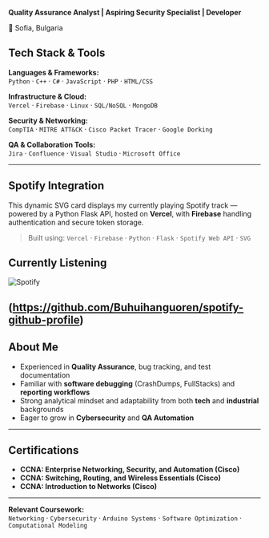 **Quality Assurance Analyst | Aspiring Security Specialist | Developer**

📍 Sofia, Bulgaria  

## Tech Stack & Tools  

**Languages & Frameworks:**  
`Python` · `C++` · `C#` · `JavaScript` · `PHP` · `HTML/CSS`

**Infrastructure & Cloud:**  
`Vercel` · `Firebase` · `Linux` · `SQL/NoSQL` · `MongoDB`

**Security & Networking:**  
`CompTIA` · `MITRE ATT&CK` · `Cisco Packet Tracer` · `Google Dorking`

**QA & Collaboration Tools:**  
`Jira` · `Confluence` · `Visual Studio` · `Microsoft Office`

---

## Spotify Integration  
This dynamic SVG card displays my currently playing Spotify track — powered by a Python Flask API, hosted on **Vercel**, with **Firebase** handling authentication and secure token storage.  

> Built using: `Vercel` · `Firebase` · `Python` · `Flask` · `Spotify Web API` · `SVG`  

## Currently Listening
![Spotify](https://spotify-github-profile-ashen5523-three.vercel.app/view?uid=v2kyn2tq6dtav2q5yf4bf9fik)

(https://github.com/Buhuihanguoren/spotify-github-profile)
---

## About Me  
- Experienced in **Quality Assurance**, bug tracking, and test documentation  
- Familiar with **software debugging** (CrashDumps, FullStacks) and **reporting workflows**  
- Strong analytical mindset and adaptability from both **tech** and **industrial** backgrounds  
- Eager to grow in **Cybersecurity** and **QA Automation**

---

## Certifications  
- **CCNA: Enterprise Networking, Security, and Automation (Cisco)**  
- **CCNA: Switching, Routing, and Wireless Essentials (Cisco)**  
- **CCNA: Introduction to Networks (Cisco)**

---

**Relevant Coursework:**  
`Networking` · `Cybersecurity` · `Arduino Systems` · `Software Optimization` · `Computational Modeling`
